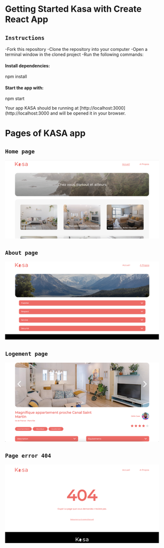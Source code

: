# Getting Started Kasa with Create React App

## `Instructions`

-Fork this repository
-Clone the repository into your computer
-Open a terminal window in the cloned project
-Run the following commands:

#### Install dependencies:

npm install

#### Start the app with:

npm start

Your app KASA should be running at [http://localhost:3000](http://localhost:3000 and will be opened it in your browser.

# Pages of KASA app

## `Home page`

![Home page](./src/assets/images/Home.png)

## `About page`

![About page](./src/assets/images/About.png)

## `Logement page`

![Logement page](./src/assets/images/Logement.png)

## `Page error 404`

![Page error 404](./src/assets/images/404.png)
